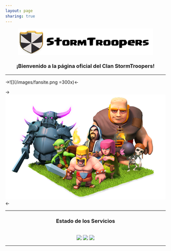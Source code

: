 ```yaml
---
layout: page
sharing: true
---
```


<audio autoplay>
  <source src="audio/load.ogg" type="audio/ogg">
</audio>

<center>
<img src="/images/head.png"><br>
<h3><i class="fa fa-angellist"></i> ¡Bienvenido a la página oficial del Clan StormTroopers! <i class="fa fa-angellist"></i></h3>
</center>

---

->![](/images/fansite.png =300x)<-

->![](/images/troops.png)<-

---

<center>
<h3>Estado de los Servicios</h3><br>
<img src="http://img.shields.io/badge/foro-operativo-green.svg"> <img src="http://img.shields.io/badge/guias-incompleto-red.svg"> <img src="http://img.shields.io/badge/blog-operativo-green.svg">
</center>

---
